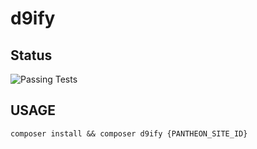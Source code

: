 # d9ify

## Status

![Passing Tests](https://github.com/stovak/d9ify/actions/workflows/php.yml/badge.svg)


## USAGE

```composer install && composer d9ify {PANTHEON_SITE_ID}```


